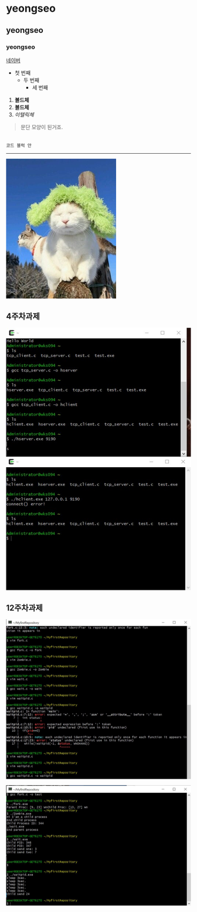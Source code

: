 # yeongseo
## yeongseo
### yeongseo

[네이버](https://naver.com)

- 첫 번째
  - 두 번째
    - 세 번째

1. **볼드체**
2. __볼드체__
3. *이텔릭체*

>문단 모양이 된거죠.
>

<code>
코드 블럭 안
</code>

* * *

<img width="" height="" src="./png/고양이.jpg"></img>

## 4주차과제
<img width="" height="" src="./png/4주차과제.jpg"></img>

## 12주차과제
<img width="" height="" src="./png/12주차과제.JPG"></img>

<img width="" height="" src="./png/12주차과제1.JPG"></img>

